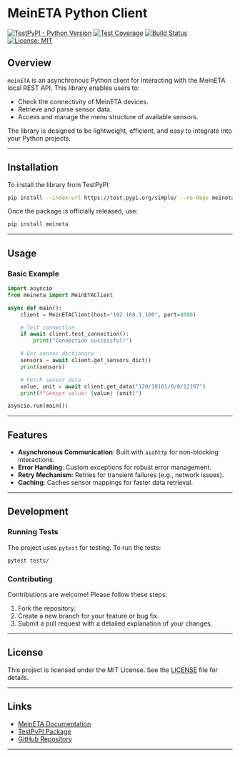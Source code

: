 # MeinETA Python Client

[![TestPyPI - Python Version](https://img.shields.io/pypi/pyversions/meineta)](https://pypi.org/project/meineta/)
[![Test Coverage](https://img.shields.io/badge/coverage-100%25-brightgreen)](https://github.com/username/meineta/actions)
[![Build Status](https://github.com/username/meineta/actions/workflows/ci.yml/badge.svg)](https://github.com/username/meineta/actions)
[![License: MIT](https://img.shields.io/badge/license-MIT-blue)](https://opensource.org/licenses/MIT)

## Overview

`meinETA` is an asynchronous Python client for interacting with the MeinETA local REST API. This library enables users to:

- Check the connectivity of MeinETA devices.
- Retrieve and parse sensor data.
- Access and manage the menu structure of available sensors.

The library is designed to be lightweight, efficient, and easy to integrate into your Python projects.

---

## Installation

To install the library from TestPyPI:

```bash
pip install --index-url https://test.pypi.org/simple/ --no-deps meineta
```

Once the package is officially released, use:

```bash
pip install meineta
```

---

## Usage

### Basic Example

```python
import asyncio
from meineta import MeinETAClient

async def main():
    client = MeinETAClient(host="192.168.1.100", port=8080)

    # Test connection
    if await client.test_connection():
        print("Connection successful!")

    # Get sensor dictionary
    sensors = await client.get_sensors_dict()
    print(sensors)

    # Fetch sensor data
    value, unit = await client.get_data("120/10101/0/0/12197")
    print(f"Sensor value: {value} {unit}")

asyncio.run(main())
```

---

## Features

- **Asynchronous Communication**: Built with `aiohttp` for non-blocking interactions.
- **Error Handling**: Custom exceptions for robust error management.
- **Retry Mechanism**: Retries for transient failures (e.g., network issues).
- **Caching**: Caches sensor mappings for faster data retrieval.

---

## Development

### Running Tests

The project uses `pytest` for testing. To run the tests:

```bash
pytest tests/
```

### Contributing

Contributions are welcome! Please follow these steps:
1. Fork the repository.
2. Create a new branch for your feature or bug fix.
3. Submit a pull request with a detailed explanation of your changes.

---

## License

This project is licensed under the MIT License. See the [LICENSE](LICENSE) file for details.

---

## Links

- [MeinETA Documentation](https://www.example.com/docs)
- [TestPyPI Package](https://test.pypi.org/project/meineta/)
- [GitHub Repository](https://github.com/username/meineta)

---
